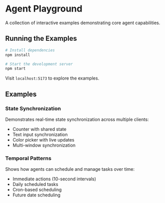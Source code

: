 # Agent Playground

A collection of interactive examples demonstrating core agent capabilities.

## Running the Examples

```bash
# Install dependencies
npm install

# Start the development server
npm start
```

Visit `localhost:5173` to explore the examples.

## Examples

### State Synchronization

Demonstrates real-time state synchronization across multiple clients:

- Counter with shared state
- Text input synchronization
- Color picker with live updates
- Multi-window synchronization

### Temporal Patterns

Shows how agents can schedule and manage tasks over time:

- Immediate actions (10-second intervals)
- Daily scheduled tasks
- Cron-based scheduling
- Future date scheduling
